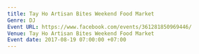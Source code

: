 ```yaml
---
title: Tay Ho Artisan Bites Weekend Food Market
Genre: DJ
Event URL: https://www.facebook.com/events/361281850969446/
Venue: Tay Ho Artisan Bites Weekend Food Market
Event date: 2017-08-19 07:00:00 +07:00
---
```


